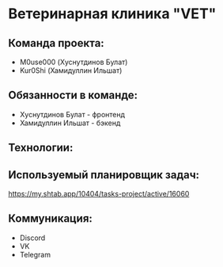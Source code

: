 # Ветеринарная клиника "VET"
## Команда проекта:
- M0use000 (Хуснутдинов Булат)	
- Kur0Shi (Хамидуллин Ильшат)

## Обязанности в команде:
- Хуснутдинов Булат - фронтенд
- Хамидуллин Ильшат - бэкенд

## Технологии:

## Используемый планировщик задач:
https://my.shtab.app/10404/tasks-project/active/16060

## Коммуникация:
- Discord
- VK
- Telegram

